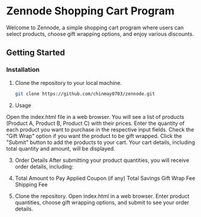 # Zennode Shopping Cart Program

Welcome to Zennode, a simple shopping cart program where users can select products, choose gift wrapping options, and enjoy various discounts.

## Getting Started

### Installation
1. Clone the repository to your local machine.
   ```bash
   git clone https://github.com/chinmay0703/zennode.git


2. Usage

Open the index.html file in a web browser.
You will see a list of products (Product A, Product B, Product C) with their prices.
Enter the quantity of each product you want to purchase in the respective input fields.
Check the "Gift Wrap" option if you want the product to be gift wrapped.
Click the "Submit" button to add the products to your cart.
Your cart details, including total quantity and amount, will be displayed.

3. Order Details
After submitting your product quantities, you will receive order details, including:

4. Total Amount to Pay
Applied Coupon (if any)
Total Savings
Gift Wrap Fee
Shipping Fee


5. Clone the repository.
Open index.html in a web browser.
Enter product quantities, choose gift wrapping options, and submit to see your order details.